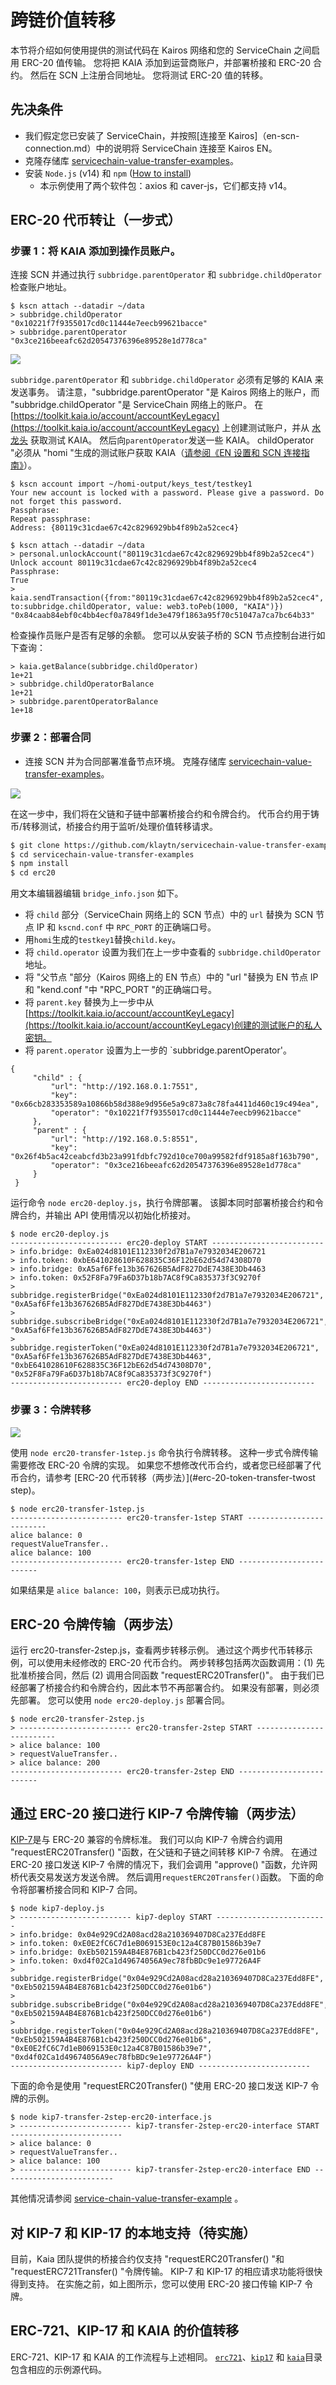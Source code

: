# 跨链价值转移

本节将介绍如何使用提供的测试代码在 Kairos 网络和您的 ServiceChain 之间启用 ERC-20 值传输。
您将把 KAIA 添加到运营商账户，并部署桥接和 ERC-20 合约。
然后在 SCN 上注册合同地址。 您将测试 ERC-20 值的转移。

## 先决条件<a id="prerequisites"></a>

- 我们假定您已安装了 ServiceChain，并按照[连接至 Kairos]（en-scn-connection.md）中的说明将 ServiceChain 连接至 Kairos EN。
- 克隆存储库 [servicechain-value-transfer-examples](https://github.com/klaytn/servicechain-value-transfer-examples)。
- 安装 `Node.js` (v14) 和 `npm` ([How to install](https://nodejs.org/en/download/package-manager/))
  - 本示例使用了两个软件包：axios 和 caver-js，它们都支持 v14。

## ERC-20 代币转让（一步式）<a id="erc-20-token-transfer-onestep"></a>

### 步骤 1：将 KAIA 添加到操作员账户。 <a id="step-1-add-kaia-to-the-operator-accounts"></a>

连接 SCN 并通过执行 `subbridge.parentOperator` 和 `subbridge.childOperator` 检查账户地址。

```
$ kscn attach --datadir ~/data
> subbridge.childOperator
"0x10221f7f9355017cd0c11444e7eecb99621bacce"
> subbridge.parentOperator
"0x3ce216beeafc62d20547376396e89528e1d778ca"
```

![](/img/nodes/sc-vt-add-klay.png)

`subbridge.parentOperator` 和 `subbridge.childOperator` 必须有足够的 KAIA 来发送事务。 请注意，"subbridge.parentOperator "是 Kairos 网络上的账户，而 "subbridge.childOperator "是 ServiceChain 网络上的账户。
在 [https://toolkit.kaia.io/account/accountKeyLegacy](https://toolkit.kaia.io/account/accountKeyLegacy) 上创建测试账户，并从 [水龙头](https://faucet.kaia.io/) 获取测试 KAIA。 然后向`parentOperator`发送一些 KAIA。 childOperator "必须从 "homi "生成的测试账户获取 KAIA（[请参阅《EN 设置和 SCN 连接指南》](en-scn-connection.md)）。

```
$ kscn account import ~/homi-output/keys_test/testkey1
Your new account is locked with a password. Please give a password. Do not forget this password.
Passphrase:
Repeat passphrase:
Address: {80119c31cdae67c42c8296929bb4f89b2a52cec4}
```

```
$ kscn attach --datadir ~/data
> personal.unlockAccount("80119c31cdae67c42c8296929bb4f89b2a52cec4")
Unlock account 80119c31cdae67c42c8296929bb4f89b2a52cec4
Passphrase:
True
> kaia.sendTransaction({from:"80119c31cdae67c42c8296929bb4f89b2a52cec4", to:subbridge.childOperator, value: web3.toPeb(1000, "KAIA")})
"0x84caab84ebf0c4bb4ecf0a7849f1de3e479f1863a95f70c51047a7ca7bc64b33"
```

检查操作员账户是否有足够的余额。 您可以从安装子桥的 SCN 节点控制台进行如下查询：

```
> kaia.getBalance(subbridge.childOperator)
1e+21
> subbridge.childOperatorBalance
1e+21
> subbridge.parentOperatorBalance
1e+18
```

### 步骤 2：部署合同<a id="step-2-deploy-contracts"></a>

- 连接 SCN 并为合同部署准备节点环境。
  克隆存储库 [servicechain-value-transfer-examples](https://github.com/klaytn/servicechain-value-transfer-examples)。

![](/img/nodes/sc-vt-deploy.png)

在这一步中，我们将在父链和子链中部署桥接合约和令牌合约。
代币合约用于铸币/转移测试，桥接合约用于监听/处理价值转移请求。

```bash
$ git clone https://github.com/klaytn/servicechain-value-transfer-examples
$ cd servicechain-value-transfer-examples
$ npm install
$ cd erc20
```

用文本编辑器编辑 `bridge_info.json` 如下。

- 将 `child` 部分（ServiceChain 网络上的 SCN 节点）中的 `url` 替换为 SCN 节点 IP 和 `kscnd.conf` 中 `RPC_PORT` 的正确端口号。
- 用`homi`生成的`testkey1`替换`child.key`。
- 将 `child.operator` 设置为我们在上一步中查看的 `subbridge.childOperator` 地址。
- 将 "父节点 "部分（Kairos 网络上的 EN 节点）中的 "url "替换为 EN 节点 IP 和 "kend.conf "中 "RPC_PORT "的正确端口号。
- 将 `parent.key` 替换为上一步中从 [https://toolkit.kaia.io/account/accountKeyLegacy](https://toolkit.kaia.io/account/accountKeyLegacy)创建的测试账户的私人密钥。
- 将 `parent.operator` 设置为上一步的 \`subbridge.parentOperator'。

```
{
     "child" : {
         "url": "http://192.168.0.1:7551",
         "key": "0x66cb283353589a10866b58d388e9d956e5a9c873a8c78fa4411d460c19c494ea",
         "operator": "0x10221f7f9355017cd0c11444e7eecb99621bacce"
     },
     "parent" : {
         "url": "http://192.168.0.5:8551",
         "key": "0x26f4b5ac42ceabcfd3b23a991fdbfc792d10ce700a99582fdf9185a8f163b790",
         "operator": "0x3ce216beeafc62d20547376396e89528e1d778ca"
     }
 }
```

运行命令 `node erc20-deploy.js`，执行令牌部署。 该脚本同时部署桥接合约和令牌合约，并输出 API 使用情况以初始化桥接对。

```
$ node erc20-deploy.js
------------------------- erc20-deploy START -------------------------
> info.bridge: 0xEa024d8101E112330f2d7B1a7e7932034E206721
> info.token: 0xbE641028610F628835C36F12bE62d54d74308D70
> info.bridge: 0xA5af6Ffe13b367626B5AdF827DdE7438E3Db4463
> info.token: 0x52F8Fa79Fa6D37b18b7AC8f9Ca835373f3C9270f
> subbridge.registerBridge("0xEa024d8101E112330f2d7B1a7e7932034E206721", "0xA5af6Ffe13b367626B5AdF827DdE7438E3Db4463")
> subbridge.subscribeBridge("0xEa024d8101E112330f2d7B1a7e7932034E206721", "0xA5af6Ffe13b367626B5AdF827DdE7438E3Db4463")
> subbridge.registerToken("0xEa024d8101E112330f2d7B1a7e7932034E206721", "0xA5af6Ffe13b367626B5AdF827DdE7438E3Db4463", "0xbE641028610F628835C36F12bE62d54d74308D70", "0x52F8Fa79Fa6D37b18b7AC8f9Ca835373f3C9270f")
------------------------- erc20-deploy END -------------------------
```

### 步骤 3：令牌转移<a id="step-3-token-transfer"></a>

![](/img/nodes/sc-vt-transfer.png)

使用 `node erc20-transfer-1step.js` 命令执行令牌转移。 这种一步式令牌传输需要修改 ERC-20 令牌的实现。 如果您不想修改代币合约，或者您已经部署了代币合约，请参考 [ERC-20 代币转移（两步法）](#erc-20-token-transfer-twost step)。

```
$ node erc20-transfer-1step.js
------------------------- erc20-transfer-1step START -------------------------
alice balance: 0
requestValueTransfer..
alice balance: 100
------------------------- erc20-transfer-1step END -------------------------
```

如果结果是 `alice balance: 100`，则表示已成功执行。

## ERC-20 令牌传输（两步法）<a id="erc-20-token-transfer-twostep"></a>

运行 erc20-transfer-2step.js，查看两步转移示例。 通过这个两步代币转移示例，可以使用未经修改的 ERC-20 代币合约。
两步转移包括两次函数调用：(1) 先批准桥接合同，然后 (2) 调用合同函数 "requestERC20Transfer()"。
由于我们已经部署了桥接合约和令牌合约，因此本节不再部署合约。 如果没有部署，则必须先部署。 您可以使用 `node erc20-deploy.js` 部署合同。

```
$ node erc20-transfer-2step.js
> ------------------------- erc20-transfer-2step START -------------------------
> alice balance: 100
> requestValueTransfer..
> alice balance: 200
------------------------- erc20-transfer-2step END -------------------------
```

## 通过 ERC-20 接口进行 KIP-7 令牌传输（两步法）<a id="kip-7-token-transfer-via-erc-20-interface-two-step"></a>

[KIP-7](https://kips.kaia.io/KIPs/kip-7)是与 ERC-20 兼容的令牌标准。 我们可以向 KIP-7 令牌合约调用 "requestERC20Transfer() "函数，在父链和子链之间转移 KIP-7 令牌。
在通过 ERC-20 接口发送 KIP-7 令牌的情况下，我们会调用 "approve() "函数，允许网桥代表交易发送方发送令牌。 然后调用`requestERC20Transfer()`函数。
下面的命令将部署桥接合同和 KIP-7 合同。

```
$ node kip7-deploy.js
> ------------------------- kip7-deploy START -------------------------
> info.bridge: 0x04e929Cd2A08acd28a210369407D8Ca237Edd8FE
> info.token: 0xE0E2fC6C7d1eB069153E0c12a4C87B01586b39e7
> info.bridge: 0xEb502159A4B4E876B1cb423f250DCC0d276e01b6
> info.token: 0xd4f02Ca1d49674056A9ec78fbBDc9e1e97726A4F
> subbridge.registerBridge("0x04e929Cd2A08acd28a210369407D8Ca237Edd8FE", "0xEb502159A4B4E876B1cb423f250DCC0d276e01b6")
> subbridge.subscribeBridge("0x04e929Cd2A08acd28a210369407D8Ca237Edd8FE", "0xEb502159A4B4E876B1cb423f250DCC0d276e01b6")
> subbridge.registerToken("0x04e929Cd2A08acd28a210369407D8Ca237Edd8FE", "0xEb502159A4B4E876B1cb423f250DCC0d276e01b6", "0xE0E2fC6C7d1eB069153E0c12a4C87B01586b39e7", "0xd4f02Ca1d49674056A9ec78fbBDc9e1e97726A4F")
------------------------- kip7-deploy END -------------------------
```

下面的命令是使用 "requestERC20Transfer() "使用 ERC-20 接口发送 KIP-7 令牌的示例。

```
$ node kip7-transfer-2step-erc20-interface.js
> ------------------------- kip7-transfer-2step-erc20-interface START -------------------------
> alice balance: 0
> requestValueTransfer..
> alice balance: 100
> ------------------------- kip7-transfer-2step-erc20-interface END -------------------------
```

其他情况请参阅 [service-chain-value-transfer-example](https://github.com/klaytn/servicechain-value-transfer-examples) 。

## 对 KIP-7 和 KIP-17 的本地支持（待实施）<a id="native-support-for-kip-7-and-kip-17-to-be-implemented"></a>

目前，Kaia 团队提供的桥接合约仅支持 "requestERC20Transfer() "和 "requestERC721Transfer() "令牌传输。 KIP-7 和 KIP-17 的相应请求功能将很快得到支持。 在实施之前，如上图所示，您可以使用 ERC-20 接口传输 KIP-7 令牌。

## ERC-721、KIP-17 和 KAIA 的价值转移<a id="value-transfer-for-erc721-kip17-and-klay"></a>

ERC-721、KIP-17 和 KAIA 的工作流程与上述相同。 [`erc721`](https://github.com/klaytn/servicechain-value-transfer-examples/tree/main/erc721)、[`kip17`](https://github.com/klaytn/servicechain-value-transfer-examples/tree/main/kip17) 和 [`kaia`](https://github.com/klaytn/servicechain-value-transfer-examples/tree/main/klay)目录包含相应的示例源代码。
